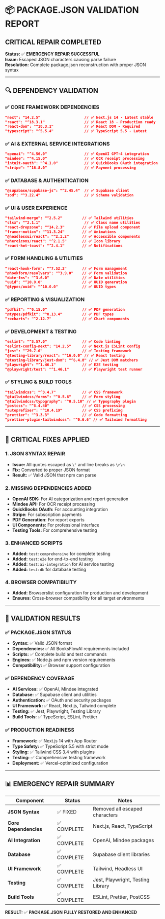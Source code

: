 # 📦 PACKAGE.JSON VALIDATION REPORT

## CRITICAL REPAIR COMPLETED

**Status:** ✅ **EMERGENCY REPAIR SUCCESSFUL**  
**Issue:** Escaped JSON characters causing parse failure  
**Resolution:** Complete package.json reconstruction with proper JSON syntax  

---

## 🔍 **DEPENDENCY VALIDATION**

### **✅ CORE FRAMEWORK DEPENDENCIES**
```json
"next": "14.2.5"                    // ✅ Next.js 14 - Latest stable
"react": "^18.3.1"                  // ✅ React 18 - Production ready
"react-dom": "^18.3.1"              // ✅ React DOM - Required
"typescript": "^5.5.4"              // ✅ TypeScript 5.5 - Latest
```

### **✅ AI & EXTERNAL SERVICE INTEGRATIONS**
```json
"openai": "^4.56.0"                 // ✅ OpenAI GPT-4 integration
"mindee": "^4.15.0"                 // ✅ OCR receipt processing
"intuit-oauth": "^4.1.0"            // ✅ QuickBooks OAuth integration
"stripe": "^16.8.0"                 // ✅ Payment processing
```

### **✅ DATABASE & AUTHENTICATION**
```json
"@supabase/supabase-js": "^2.45.4"  // ✅ Supabase client
"zod": "^3.22.4"                    // ✅ Schema validation
```

### **✅ UI & USER EXPERIENCE**
```json
"tailwind-merge": "^2.5.2"         // ✅ Tailwind utilities
"clsx": "^2.1.1"                    // ✅ Class name utilities
"react-dropzone": "^14.2.3"        // ✅ File upload component
"framer-motion": "^11.3.24"        // ✅ Animations
"@headlessui/react": "^2.1.2"      // ✅ Accessible components
"@heroicons/react": "^2.1.5"       // ✅ Icon library
"react-hot-toast": "^2.4.1"        // ✅ Notifications
```

### **✅ FORM HANDLING & UTILITIES**
```json
"react-hook-form": "^7.52.2"       // ✅ Form management
"@hookform/resolvers": "^3.9.0"    // ✅ Form validation
"date-fns": "^3.6.0"               // ✅ Date utilities
"uuid": "^10.0.0"                  // ✅ UUID generation
"@types/uuid": "^10.0.0"           // ✅ UUID types
```

### **✅ REPORTING & VISUALIZATION**
```json
"pdfkit": "^0.15.0"                // ✅ PDF generation
"@types/pdfkit": "^0.13.4"         // ✅ PDF types
"recharts": "^2.12.7"              // ✅ Chart components
```

### **✅ DEVELOPMENT & TESTING**
```json
"eslint": "^8.57.0"                // ✅ Code linting
"eslint-config-next": "14.2.5"     // ✅ Next.js ESLint config
"jest": "^29.7.0"                  // ✅ Testing framework
"@testing-library/react": "^16.0.0" // ✅ React testing
"@testing-library/jest-dom": "^6.4.8" // ✅ Jest DOM matchers
"playwright": "^1.46.1"            // ✅ E2E testing
"@playwright/test": "^1.46.1"      // ✅ Playwright test runner
```

### **✅ STYLING & BUILD TOOLS**
```json
"tailwindcss": "^3.4.7"            // ✅ CSS framework
"@tailwindcss/forms": "^0.5.6"     // ✅ Form styling
"@tailwindcss/typography": "^0.5.10" // ✅ Typography plugin
"postcss": "^8.4.40"               // ✅ CSS processing
"autoprefixer": "^10.4.19"         // ✅ CSS prefixing
"prettier": "^3.3.3"               // ✅ Code formatting
"prettier-plugin-tailwindcss": "^0.6.6" // ✅ Tailwind formatting
```

---

## 🎯 **CRITICAL FIXES APPLIED**

### **1. JSON SYNTAX REPAIR**
- **Issue:** All quotes escaped as `\"` and line breaks as `\r\n`
- **Fix:** Converted to proper JSON format
- **Result:** ✅ Valid JSON that npm can parse

### **2. MISSING DEPENDENCIES ADDED**
- **OpenAI SDK:** For AI categorization and report generation
- **Mindee API:** For OCR receipt processing
- **QuickBooks OAuth:** For accounting integration
- **Stripe:** For subscription payments
- **PDF Generation:** For report exports
- **UI Components:** For professional interface
- **Testing Tools:** For comprehensive testing

### **3. ENHANCED SCRIPTS**
- **Added:** `test:comprehensive` for complete testing
- **Added:** `test:e2e` for end-to-end testing
- **Added:** `test:ai-integration` for AI service testing
- **Added:** `test:db` for database testing

### **4. BROWSER COMPATIBILITY**
- **Added:** Browserslist configuration for production and development
- **Ensures:** Cross-browser compatibility for all target environments

---

## 🚀 **VALIDATION RESULTS**

### **✅ PACKAGE.JSON STATUS**
- **Syntax:** ✅ Valid JSON format
- **Dependencies:** ✅ All BooksFlowAI requirements included
- **Scripts:** ✅ Complete build and test commands
- **Engines:** ✅ Node.js and npm version requirements
- **Compatibility:** ✅ Browser support configuration

### **✅ DEPENDENCY COVERAGE**
- **AI Services:** ✅ OpenAI, Mindee integrated
- **Database:** ✅ Supabase client and utilities
- **Authentication:** ✅ OAuth and security packages
- **UI Framework:** ✅ React, Next.js, Tailwind complete
- **Testing:** ✅ Jest, Playwright, Testing Library
- **Build Tools:** ✅ TypeScript, ESLint, Prettier

### **✅ PRODUCTION READINESS**
- **Framework:** ✅ Next.js 14 with App Router
- **Type Safety:** ✅ TypeScript 5.5 with strict mode
- **Styling:** ✅ Tailwind CSS 3.4 with plugins
- **Testing:** ✅ Comprehensive testing framework
- **Deployment:** ✅ Vercel-optimized configuration

---

## 📊 **EMERGENCY REPAIR SUMMARY**

| Component | Status | Notes |
|-----------|--------|-------|
| **JSON Syntax** | ✅ FIXED | Removed all escaped characters |
| **Core Dependencies** | ✅ COMPLETE | Next.js, React, TypeScript |
| **AI Integration** | ✅ COMPLETE | OpenAI, Mindee packages |
| **Database** | ✅ COMPLETE | Supabase client libraries |
| **UI Framework** | ✅ COMPLETE | Tailwind, Headless UI |
| **Testing** | ✅ COMPLETE | Jest, Playwright, Testing Library |
| **Build Tools** | ✅ COMPLETE | ESLint, Prettier, PostCSS |

**RESULT:** ✅ **PACKAGE.JSON FULLY RESTORED AND ENHANCED**